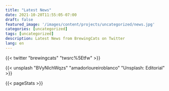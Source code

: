 ```yaml
---
title: "Latest News"
date: 2021-10-20T11:55:05-07:00
draft: false
featured_image: '/images/content/projects/uncategorized/news.jpg'
categories: [uncategorized]
tags: [uncategorized]
description: Latest News from BrewingCats on Twitter
lang: en
---
```


{{< twitter "brewingcats" "twsrc%5Etfw" >}}

{{< unsplash "BVyNlchWqzs" "amadorloureiroblanco" "Unsplash: Editorial" >}}

{{< pageStats >}}